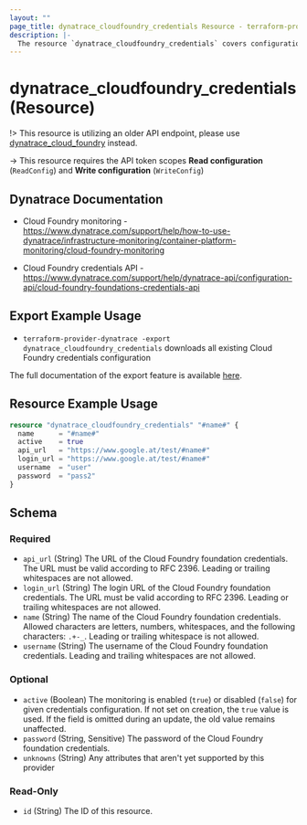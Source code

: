 ```yaml
---
layout: ""
page_title: dynatrace_cloudfoundry_credentials Resource - terraform-provider-dynatrace"
description: |-
  The resource `dynatrace_cloudfoundry_credentials` covers configuration for Cloud Foundry credentials
---
```


# dynatrace_cloudfoundry_credentials (Resource)

!> This resource is utilizing an older API endpoint, please use [dynatrace_cloud_foundry](https://registry.terraform.io/providers/dynatrace-oss/dynatrace/latest/docs/resources/cloud_foundry) instead.

-> This resource requires the API token scopes **Read configuration** (`ReadConfig`) and **Write configuration** (`WriteConfig`)

## Dynatrace Documentation

- Cloud Foundry monitoring - https://www.dynatrace.com/support/help/how-to-use-dynatrace/infrastructure-monitoring/container-platform-monitoring/cloud-foundry-monitoring

- Cloud Foundry credentials API - https://www.dynatrace.com/support/help/dynatrace-api/configuration-api/cloud-foundry-foundations-credentials-api

## Export Example Usage

- `terraform-provider-dynatrace -export dynatrace_cloudfoundry_credentials` downloads all existing Cloud Foundry credentials configuration

The full documentation of the export feature is available [here](https://registry.terraform.io/providers/dynatrace-oss/dynatrace/latest/docs/guides/export-v2).

## Resource Example Usage

```terraform
resource "dynatrace_cloudfoundry_credentials" "#name#" {
  name      = "#name#"
  active    = true
  api_url   = "https://www.google.at/test/#name#"
  login_url = "https://www.google.at/test/#name#"
  username  = "user"
  password  = "pass2"
}
```

<!-- schema generated by tfplugindocs -->
## Schema

### Required

- `api_url` (String) The URL of the Cloud Foundry foundation credentials.  The URL must be valid according to RFC 2396.  Leading or trailing whitespaces are not allowed.
- `login_url` (String) The login URL of the Cloud Foundry foundation credentials. The URL must be valid according to RFC 2396.  Leading or trailing whitespaces are not allowed.
- `name` (String) The name of the Cloud Foundry foundation credentials.  Allowed characters are letters, numbers, whitespaces, and the following characters: `.+-_`. Leading or trailing whitespace is not allowed.
- `username` (String) The username of the Cloud Foundry foundation credentials.  Leading and trailing whitespaces are not allowed.

### Optional

- `active` (Boolean) The monitoring is enabled (`true`) or disabled (`false`) for given credentials configuration.  If not set on creation, the `true` value is used.  If the field is omitted during an update, the old value remains unaffected.
- `password` (String, Sensitive) The password of the Cloud Foundry foundation credentials.
- `unknowns` (String) Any attributes that aren't yet supported by this provider

### Read-Only

- `id` (String) The ID of this resource.
 